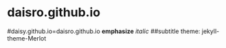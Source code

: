 # daisro.github.io
#daisy.github.io=daisro.github.io
**emphasize** _italic_ 
##subtitle
theme: jekyll-theme-Merlot
